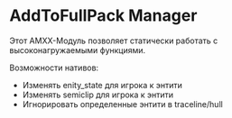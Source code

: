# AddToFullPack Manager

Этот AMXX-Модуль позволяет статически работать с высоконагружаемыми функциями.

Возможности нативов:
- Изменять enity_state для игрока к энтити
- Изменять semiclip для игрока к энтити
- Игнорировать определенные энтити в traceline/hull